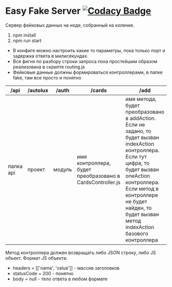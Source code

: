 # Easy Fake Server [![Codacy Badge](https://app.codacy.com/project/badge/Grade/5eb8790e140b45b3ae8df8b158226462)](https://www.codacy.com/gh/KN-develop/easy-fake-server/dashboard?utm_source=github.com&amp;utm_medium=referral&amp;utm_content=KN-develop/easy-fake-server&amp;utm_campaign=Badge_Grade)

Сервер фейковых данных на ноде, собранный на коленке.
1. npm install
2. npm run start

- В конфиге можно настроить какие то параметры, пока только порт и задержка ответа в милисекундах.
- Вся фигня по разбору строки запроса пока простейшим образом реализована в скрипте routing.js
- Фейковые данные должны формироваться контроллерами, в папке fake, там все просто и понятно
<table>
<thead>
<tr>
<th>/api</th>
<th>/autolux</th>
<th>/auth</th>
<th>/cards</th>
<th>/add</th>
</tr>
</thead>
<tr>
<td>папка api</td>
<td>проект</td>
<td>модуль</td>
<td>имя контроллера, будет преобразовано в CardsController.js</td>
<td>имя метода, будет преобразовано в addAction. Если не задано, то будет вызван indexAction контроллера. Если тут цифра, то будет вызван oneAction контроллера. Если метод в контроллере не будет найден, то будет вызван метод indexAction базового контроллера</td>
</tr>
</table>

Метод контроллера должен возвращать либо JSON строку, либо JS объект.
Формат JS объекта:
- headers = [['name', 'value']] - массив заголовков
- statusCode = 200 - понятно
- body = null - тело ответа в любом формате

